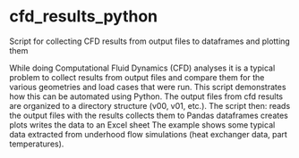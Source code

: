 # cfd_results_python
Script for collecting CFD results from output files to dataframes and plotting them

While doing Computational Fluid Dynamics (CFD) analyses it is a typical problem to collect results from output files and compare them for the various geometries and load cases that were run.
This script demonstrates how this can be automated using Python. The output files from cfd results are organized to a directory structure (v00, v01, etc.). The script then:
  reads the output files with the results
  collects them to Pandas dataframes
  creates plots
  writes the data to an Excel sheet
The example shows some typical data extracted from underhood flow simulations (heat exchanger data, part temperatures).
